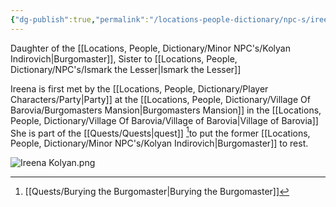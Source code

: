 ```yaml
---
{"dg-publish":true,"permalink":"/locations-people-dictionary/npc-s/ireena-kolyana/","tags":["NPC"]}
---
```


Daughter of the [[Locations, People, Dictionary/Minor NPC's/Kolyan Indirovich\|Burgomaster]], Sister to [[Locations, People, Dictionary/NPC's/Ismark the Lesser\|Ismark the Lesser]]

Ireena is first met by the [[Locations, People, Dictionary/Player Characters/Party\|Party]] at the [[Locations, People, Dictionary/Village Of Barovia/Burgomasters Mansion\|Burgomasters Mansion]] in the [[Locations, People, Dictionary/Village Of Barovia/Village of Barovia\|Village of Barovia]]
She is part of the [[Quests/Quests\|quest]] [^1]to put the former [[Locations, People, Dictionary/Minor NPC's/Kolyan Indirovich\|Burgomaster]] to rest.


![Ireena Kolyan.png](/img/user/Pictures/Ireena%20Kolyan.png)

[^1]: [[Quests/Burying the Burgomaster\|Burying the Burgomaster]]
